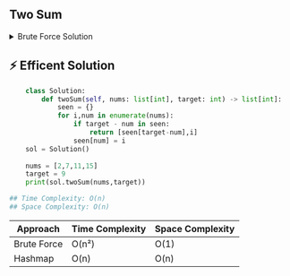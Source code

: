 ## Two Sum
<details>
<summary>Brute Force Solution</summary>
    
```python
    class Solution:
        def twoSum(self, nums: list[int], target: int) -> list[int]:
            for i in range(len(nums)):
                for j in range(i+1,len(nums)):
                    if nums[i] + nums[j] == target:
                        return [i,j]
    sol = Solution()
    
    nums = [2,7,11,15]
    target = 9
    print(sol.twoSum(nums,target))

## Time Complexity: O(n**2)
## Space Complexity: O(n)
```
</details>

## ⚡ Efficent Solution

```python
    class Solution:
        def twoSum(self, nums: list[int], target: int) -> list[int]:
            seen = {}
            for i,num in enumerate(nums):
                if target - num in seen:
                    return [seen[target-num],i]
                seen[num] = i
    sol = Solution()
    
    nums = [2,7,11,15]
    target = 9
    print(sol.twoSum(nums,target))

## Time Complexity: O(n)
## Space Complexity: O(n)
```
| Approach       | Time Complexity | Space Complexity |
|----------------|-----------------|------------------|
| Brute Force    | O(n²)           | O(1)             |
| Hashmap        | O(n)            | O(n)             |

